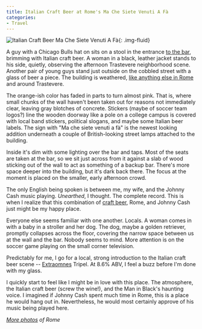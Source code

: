```yaml
---
title: Italian Craft Beer at Rome's Ma Che Siete Venuti A Fà
categories:
- Travel
---
```


![Italian Craft Beer Ma Che Siete Venuti A Fà](https://withoutapath.com/wp-content/uploads/2017/11/Italian-Craft-Beer-Ma-Che-Siete-Venuti-A-Fà-1024x735.jpg){: .img-fluid}

A guy with a Chicago Bulls hat on sits on a stool in the entrance [to the bar](https://www.football-pub.com/), brimming with Italian craft beer. A woman in a black, leather jacket stands to his side, quietly, observing the afternoon Trastevere neighborhood scene. Another pair of young guys stand just outside on the cobbled street with a glass of beer a piece. The building is weathered, [like anything else in Rome](https://withoutapath.com/best-restaurants-rome-eating-europe/) and around Trastevere.

The orange-ish color has faded in parts to turn almost pink. That is, where small chunks of the wall haven't been taken out for reasons not immediately clear, leaving gray blotches of concrete. Stickers (maybe of soccer team logos?) line the wooden doorway like a pole on a college campus is covered with local band stickers, political slogans, and maybe some Italian beer labels. The sign with "Ma che siete venuti a fà" is the newest looking addition underneath a couple of British-looking street lamps attached to the building.

Inside it's dim with some lighting over the bar and taps. Most of the seats are taken at the bar, so we sit just across from it against a slab of wood sticking out of the wall to act as something of a backup bar. There's more space deeper into the building, but it's dark back there. The focus at the moment is placed on the smaller, early afternoon crowd.

The only English being spoken is between me, my wife, and the Johnny Cash music playing. _Unearthed_, I thought. The complete record. This is when I realize that this combination of [craft beer](https://withoutapath.com/24-hours-in-cork-ireland/), Rome, and Johnny Cash just might be my happy place.

Everyone else seems familiar with one another. Locals. A woman comes in with a baby in a stroller and her dog. The dog, maybe a golden retriever, promptly collapses across the floor, covering the narrow space between us at the wall and the bar. Nobody seems to mind. More attention is on the soccer game playing on the small corner television.

Predictably for me, I go for a local, strong introduction to the Italian craft beer scene -- [Extraomnes](http://www.extraomnes.com/beer/tripel/) Tripel. At 8.6% ABV, I feel a buzz before I'm done with my glass.

I quickly start to feel like I might be in love with this place. The atmosphere, the Italian craft beer (screw the wine!), and the Man in Black's haunting voice. I imagined if Johnny Cash spent much time in Rome, this is a place he would hang out in. Nevertheless, he would most certainly approve of his music being played here.

_[More photos](https://www.flickr.com/photos/baurjoe/albums/72157679571805376) of Rome_
